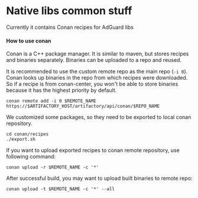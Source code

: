 # Native libs common stuff

Currently it contains Conan recipes for AdGuard libs

#### How to use conan

Conan is a C++ package manager. It is similar to maven, but stores recipes and binaries separately.
Binaries can be uploaded to a repo and reused.

It is recommended to use the custom remote repo as the main repo (`-i 0`).
Conan looks up binaries in the repo from which recipes were downloaded.
So if a recipe is from conan-center, you won't be able to store binaries because it has
the highest priority by default.

```
conan remote add -i 0 $REMOTE_NAME https://$ARTIFACTORY_HOST/artifactory/api/conan/$REPO_NAME
```

We customized some packages, so they need to be exported to local conan repository.

```
cd conan/recipes
./export.sh
```

If you want to upload exported recipes to conan remote repository, use following command:

```
conan upload -r $REMOTE_NAME -c '*'
```

After successful build, you may want to upload built binaries to remote repo:
```
conan upload -t $REMOTE_NAME -c '*' --all
```
